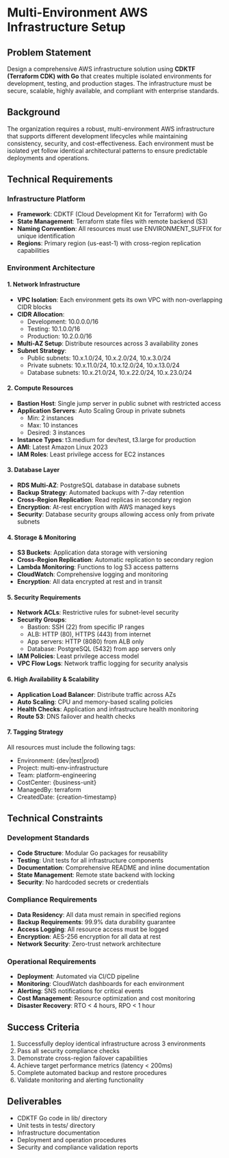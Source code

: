 # Multi-Environment AWS Infrastructure Setup

## Problem Statement
Design a comprehensive AWS infrastructure solution using **CDKTF (Terraform CDK) with Go** that creates multiple isolated environments for development, testing, and production stages. The infrastructure must be secure, scalable, highly available, and compliant with enterprise standards.

## Background
The organization requires a robust, multi-environment AWS infrastructure that supports different development lifecycles while maintaining consistency, security, and cost-effectiveness. Each environment must be isolated yet follow identical architectural patterns to ensure predictable deployments and operations.

## Technical Requirements

### Infrastructure Platform
- **Framework**: CDKTF (Cloud Development Kit for Terraform) with Go
- **State Management**: Terraform state files with remote backend (S3)
- **Naming Convention**: All resources must use ENVIRONMENT_SUFFIX for unique identification
- **Regions**: Primary region (us-east-1) with cross-region replication capabilities

### Environment Architecture

#### 1. Network Infrastructure
- **VPC Isolation**: Each environment gets its own VPC with non-overlapping CIDR blocks
- **CIDR Allocation**:
  - Development: 10.0.0.0/16
  - Testing: 10.1.0.0/16  
  - Production: 10.2.0.0/16
- **Multi-AZ Setup**: Distribute resources across 3 availability zones
- **Subnet Strategy**:
  - Public subnets: 10.x.1.0/24, 10.x.2.0/24, 10.x.3.0/24
  - Private subnets: 10.x.11.0/24, 10.x.12.0/24, 10.x.13.0/24
  - Database subnets: 10.x.21.0/24, 10.x.22.0/24, 10.x.23.0/24

#### 2. Compute Resources
- **Bastion Host**: Single jump server in public subnet with restricted access
- **Application Servers**: Auto Scaling Group in private subnets
  - Min: 2 instances
  - Max: 10 instances  
  - Desired: 3 instances
- **Instance Types**: t3.medium for dev/test, t3.large for production
- **AMI**: Latest Amazon Linux 2023
- **IAM Roles**: Least privilege access for EC2 instances

#### 3. Database Layer
- **RDS Multi-AZ**: PostgreSQL database in database subnets
- **Backup Strategy**: Automated backups with 7-day retention
- **Cross-Region Replication**: Read replicas in secondary region
- **Encryption**: At-rest encryption with AWS managed keys
- **Security**: Database security groups allowing access only from private subnets

#### 4. Storage & Monitoring
- **S3 Buckets**: Application data storage with versioning
- **Cross-Region Replication**: Automatic replication to secondary region
- **Lambda Monitoring**: Functions to log S3 access patterns
- **CloudWatch**: Comprehensive logging and monitoring
- **Encryption**: All data encrypted at rest and in transit

#### 5. Security Requirements
- **Network ACLs**: Restrictive rules for subnet-level security
- **Security Groups**: 
  - Bastion: SSH (22) from specific IP ranges
  - ALB: HTTP (80), HTTPS (443) from internet
  - App servers: HTTP (8080) from ALB only
  - Database: PostgreSQL (5432) from app servers only
- **IAM Policies**: Least privilege access model
- **VPC Flow Logs**: Network traffic logging for security analysis

#### 6. High Availability & Scalability
- **Application Load Balancer**: Distribute traffic across AZs
- **Auto Scaling**: CPU and memory-based scaling policies
- **Health Checks**: Application and infrastructure health monitoring
- **Route 53**: DNS failover and health checks

#### 7. Tagging Strategy
All resources must include the following tags:
- Environment: {dev|test|prod}
- Project: multi-env-infrastructure
- Team: platform-engineering
- CostCenter: {business-unit}
- ManagedBy: terraform
- CreatedDate: {creation-timestamp}

## Technical Constraints

### Development Standards
- **Code Structure**: Modular Go packages for reusability
- **Testing**: Unit tests for all infrastructure components
- **Documentation**: Comprehensive README and inline documentation
- **State Management**: Remote state backend with locking
- **Security**: No hardcoded secrets or credentials

### Compliance Requirements
- **Data Residency**: All data must remain in specified regions
- **Backup Requirements**: 99.9% data durability guarantee
- **Access Logging**: All resource access must be logged
- **Encryption**: AES-256 encryption for all data at rest
- **Network Security**: Zero-trust network architecture

### Operational Requirements
- **Deployment**: Automated via CI/CD pipeline
- **Monitoring**: CloudWatch dashboards for each environment
- **Alerting**: SNS notifications for critical events
- **Cost Management**: Resource optimization and cost monitoring
- **Disaster Recovery**: RTO < 4 hours, RPO < 1 hour

## Success Criteria
1. Successfully deploy identical infrastructure across 3 environments
2. Pass all security compliance checks
3. Demonstrate cross-region failover capabilities
4. Achieve target performance metrics (latency < 200ms)
5. Complete automated backup and restore procedures
6. Validate monitoring and alerting functionality

## Deliverables
- CDKTF Go code in lib/ directory
- Unit tests in tests/ directory
- Infrastructure documentation
- Deployment and operation procedures
- Security and compliance validation reports
